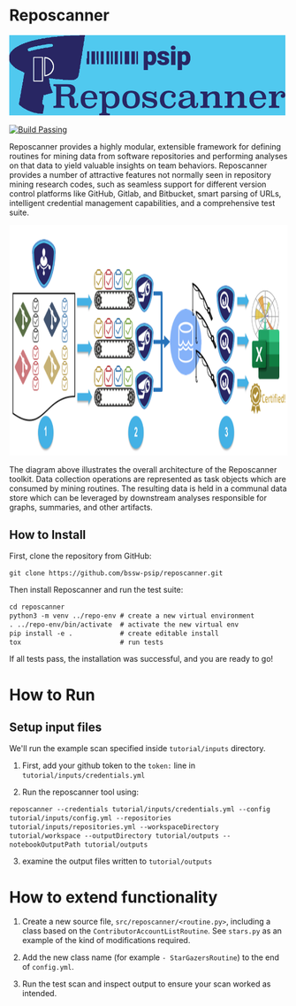 # Reposcanner

<img src="./images/logo.png" width="500">

[![Build Passing](https://github.com/bssw-psip/reposcanner/actions/workflows/python-package.yml/badge.svg)](https://github.com/bssw-psip/reposcanner/actions/workflows/python-package.yml)

Reposcanner provides a highly modular, extensible framework for defining routines for mining data from software repositories and performing analyses on that data to yield valuable insights on team behaviors. Reposcanner provides a number of attractive features not normally seen in repository mining research codes, such as seamless support for different version control platforms like GitHub, Gitlab, and Bitbucket, smart parsing of URLs, intelligent credential management capabilities, and a comprehensive test suite. 


<img src="./images/highLevelArchitecture.png" height="417">

The diagram above illustrates the overall architecture of the Reposcanner toolkit. Data collection operations are represented as task objects which are consumed by mining routines. The resulting data is held in a communal data store which can be leveraged by downstream analyses responsible for graphs, summaries, and other artifacts.

## How to Install

First, clone the repository from GitHub:

```
git clone https://github.com/bssw-psip/reposcanner.git
```

Then install Reposcanner and run the test suite:

```
cd reposcanner
python3 -m venv ../repo-env # create a new virtual environment
. ../repo-env/bin/activate  # activate the new virtual env
pip install -e .            # create editable install
tox                         # run tests
```

If all tests pass, the installation was successful, and you are ready to go!


# How to Run

## Setup input files

We'll run the example scan specified inside `tutorial/inputs` directory.

1. First, add your github token to the `token:` line in `tutorial/inputs/credentials.yml`

2. Run the reposcanner tool using:

```
reposcanner --credentials tutorial/inputs/credentials.yml --config tutorial/inputs/config.yml --repositories tutorial/inputs/repositories.yml --workspaceDirectory tutorial/workspace --outputDirectory tutorial/outputs --notebookOutputPath tutorial/outputs
```

3. examine the output files written to `tutorial/outputs`


# How to extend functionality

1. Create a new source file, `src/reposcanner/<routine.py>`, including a class
   based on the `ContributorAccountListRoutine`.  See `stars.py` as an
   example of the kind of modifications required.

2. Add the new class name (for example `- StarGazersRoutine`) to the end of `config.yml`.

3. Run the test scan and inspect output to ensure your scan worked as intended.

